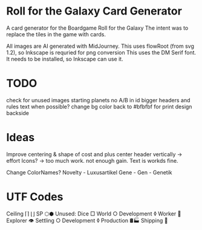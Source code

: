 # Roll for the Galaxy Card Generator

A card generator for the Boardgame Roll for the Galaxy
The intent was to replace the tiles in the game with cards.

All images are AI generated with MidJourney.
This uses flowRoot (from svg 1.2), so Inkscape is requried for png conversion
This uses the DM Serif font. It needs to be installed, so Inkscape can use it.

# TODO

check for unused images
starting planets no A/B in id
bigger headers and rules text when possible?
change bg color back to #bfbfbf for print
design backside

# Ideas

Improve centering & shape of cost and plus
center header vertically -> effort
Icons? -> too much work. not enough gain. Text is workds fine.

Change ColorNames? 
Novelty - Luxusartikel
Gene - Gen - Genetik

# UTF Codes
Ceiling ⌈⌉ ⌊⌋
SP ⬡⬢
Unused:
Dice □
World ○
Development ◊
Worker 👤
Explorer 👁
Settling ○
Development ◊
Production 🛢🏭
Shipping 🚀